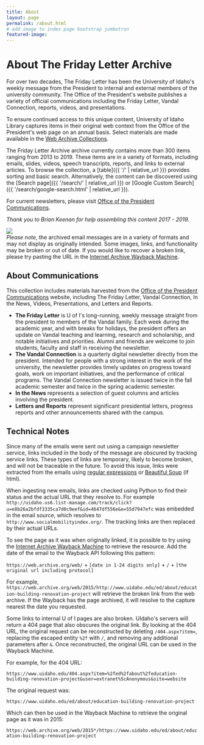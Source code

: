 ```yaml
---
title: About
layout: page
permalink: /about.html
# add image to index page bootstrap jumbotron
featured-image:
---
```


<div class="row" markdown="1">
<div class="col-md-8" markdown="1">

# About The Friday Letter Archive

For over two decades, The Friday Letter has been the University of Idaho's weekly message from the President to internal and external members of the university community. 
The Office of the President's website publishes a variety of official communications including the Friday Letter, Vandal Connection, reports, videos, and presentations.

To ensure continued access to this unique content, University of Idaho Library captures items in their original web context from the Office of the President's web page on an annual basis.
Select materials are made available in the [Web Archive Collections](https://www.lib.uidaho.edu/digital/webarchive/).

The Friday Letter Archive archive currently contains more than 300 items ranging from 2013 to 2019.
These items are in a variety of formats, including emails, slides, videos, speech transcripts, reports, and links to external articles.
To browse the collection, a [table]({{ '/' | relative_url }}) provides sorting and basic search. 
Alternatively, the content can be discovered using the [Search page]({{ '/search/' | relative_url }}) or [Google Custom Search]({{ '/search/google-search.html' | relative_url }}).

For current newsletters, please visit [Office of the President Communications](http://www.uidaho.edu/president/communications).

*Thank you to Brian Keenan for help assembling this content 2017 - 2019.*

</div>
<div class="col-md-4" markdown="1">
<img src="{{ '/images/fridayletter-header.jpg' | prepend: site.objects }}" class="img-fluid my-3">
<div class="alert alert-warning" role="alert">
<em>Please note</em>, the archived email messages are in a variety of formats and may not display as originally intended. Some images, links, and functionality may be broken or out of date. If you would like to recover a broken link, please try pasting the URL in the <a href="https://archive.org/web/" target="_blank" rel="noopener">Internet Archive Wayback Machine</a>.
</div>
</div>

<div class="col-md-8" markdown="1">

## About Communications 

This collection includes materials harvested from the [Office of the President Communications](http://www.uidaho.edu/president/communications) website, including The Friday Letter, Vandal Connection, In the News, Videos, Presentations, and Letters and Reports.

- **The Friday Letter** is U of I's long-running, weekly message straight from the president to members of the Vandal family. Each week during the academic year, and with breaks for holidays, the president offers an update on Vandal teaching and learning, research and scholarship, and notable initiatives and priorities. Alumni and friends are welcome to join students, faculty and staff in receiving the newsletter.
- **The Vandal Connection** is a quarterly digital newsletter directly from the president. Intended for people with a strong interest in the work of the university, the newsletter provides timely updates on progress toward goals, work on important initiatives, and the performance of critical programs. The Vandal Connection newsletter is issued twice in the fall academic semester and twice in the spring academic semester.
- **In the News** represents a selection of guest columns and articles involving the president.
- **Letters and Reports** represent significant presidential letters, progress reports and other announcements shared with the campus.

## Technical Notes 

Since many of the emails were sent out using a campaign newsletter service, links included in the body of the message are obscured by tracking service links.
These types of links are temporary, likely to become broken, and will not be traceable in the future.
To avoid this issue, links were extracted from the emails using <a href="https://en.wikipedia.org/wiki/Regular_expression"  target="_blank" rel="noopener">regular expressions</a> or <a href="https://www.crummy.com/software/BeautifulSoup/"  target="_blank" rel="noopener">Beautiful Soup</a> (if html). 

When ingesting new emails, links are checked using Python to find their status and the actual URL that they resolve to. 
For example `http://uidaho.us6.list-manage.com/track/click?u=e8b26a2bfdf3335ca7d0c9eef&id=4647df556e&e=55d7947efc` was embedded in the email source, which resolves to `http://www.socialmobilityindex.org/`.
The tracking links are then replaced by their actual URLs.

To see the page as it was when originally linked, it is possible to try using the <a href="https://archive.org/web/" target="_blank" rel="noopener">Internet Archive Wayback Machine</a> to retrieve the resource.
Add the date of the email to the Wayback API following this pattern: 

`https://web.archive.org/web/` + `[date in 1-24 digits only]` + `/` + `[the original url including protocol]` 

For example, `https://web.archive.org/web/2015/http://www.uidaho.edu/ed/about/education-building-renovation-project` will retrieve the broken link from the web archive.
If the Wayback has the page archived, it will resolve to the capture nearest the date you requested.

Some links to internal U of I pages are also broken. 
UIdaho's servers will return a 404 page that also obscures the original link.
By looking at the 404 URL, the original request can be reconstructed by deleting `/404.aspx?item=`, replacing the escaped entity `%2f` with `/`, and removing any additional parameters after `&`. 
Once reconstructed, the original URL can be used in the Wayback Machine.

For example, for the 404 URL: 

`https://www.uidaho.edu/404.aspx?item=%2fed%2fabout%2feducation-building-renovation-project&user=extranet%5cAnonymous&site=website`

The original request was: 

`https://www.uidaho.edu/ed/about/education-building-renovation-project` 

Which can then be used in the Wayback Machine to retrieve the original page as it was in 2015:

`https://web.archive.org/web/2015*/https://www.uidaho.edu/ed/about/education-building-renovation-project`

</div>
</div>